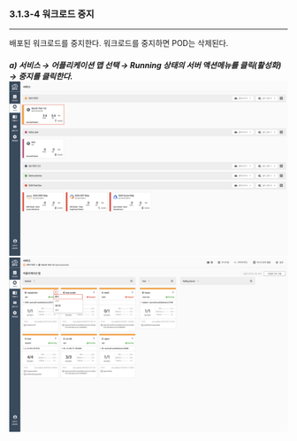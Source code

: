### 3.1.3-4 워크로드 중지

---

배포된 워크로드를 중지한다. 워크로드를 중지하면 POD는 삭제된다.

##### a\) 서비스 → 어플리케이션 맵 선택 → Running 상태의 서버 액션메뉴를 클릭\(활성화\) → 중지를 클릭한다. ![](/assets/KR/3.0.0/3.1.3-4_1.png)![](/assets/KR/3.0.0/3.1.3-4_2.png)



